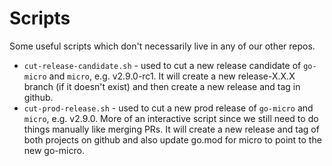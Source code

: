 # Scripts

Some useful scripts which don't necessarily live in any of our other repos.

- `cut-release-candidate.sh` - used to cut a new release candidate of `go-micro` and `micro`, e.g. v2.9.0-rc1. It will create a new release-X.X.X branch (if it doesn't exist) and then create a new release and tag in github.
- `cut-prod-release.sh` - used to cut a new prod release of `go-micro` and `micro`, e.g. v2.9.0. More of an interactive script since we still need to do things manually like merging PRs. It will create a new release and tag of both projects on github and also update go.mod for micro to point to the new go-micro.